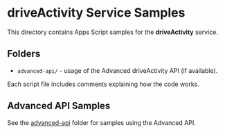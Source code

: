 # driveActivity Service Samples

This directory contains Apps Script samples for the **driveActivity** service.

## Folders

- `advanced-api/` - usage of the Advanced driveActivity API (if available).

Each script file includes comments explaining how the code works.

## Advanced API Samples

See the [advanced-api](advanced-api/) folder for samples using the Advanced API.
